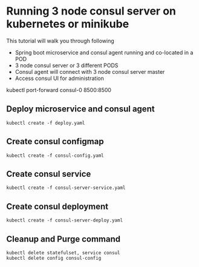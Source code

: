 # Running 3 node consul server on kubernetes or minikube

This tutorial will walk you through following
* Spring boot microservice and consul agent running and co-located in a POD
* 3 node consul server or 3 different PODS
* Consul agent will connect with 3 node consul server master
* Access consul UI for administration

kubectl port-forward consul-0 8500:8500

## Deploy microservice and consul agent
```
kubectl create -f deploy.yaml    
```

## Create consul configmap
```
kubectl create -f consul-config.yaml
```

## Create consul service
```
kubectl create -f consul-server-service.yaml
```

## Create consul deployment
```
kubectl create -f consul-server-deploy.yaml
```

## Cleanup and Purge command
```
kubectl delete statefulset, service consul
kubectl delete config consul-config

```
